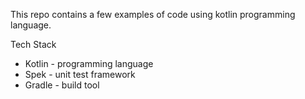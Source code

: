 This repo contains a few examples of code using kotlin programming language.

Tech Stack
- Kotlin - programming language
- Spek - unit test framework
- Gradle - build tool
